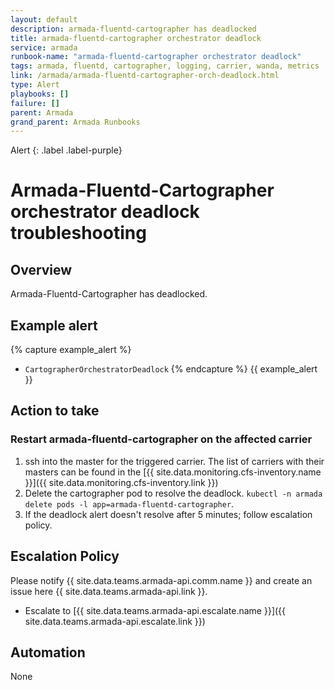 ```yaml
---
layout: default
description: armada-fluentd-cartographer has deadlocked
title: armada-fluentd-cartographer orchestrator deadlock
service: armada
runbook-name: "armada-fluentd-cartographer orchestrator deadlock"
tags: armada, fluentd, cartographer, logging, carrier, wanda, metrics
link: /armada/armada-fluentd-cartographer-orch-deadlock.html
type: Alert
playbooks: []
failure: []
parent: Armada
grand_parent: Armada Runbooks
---
```


Alert
{: .label .label-purple}

# Armada-Fluentd-Cartographer orchestrator deadlock troubleshooting

## Overview

Armada-Fluentd-Cartographer has deadlocked.

## Example alert
{% capture example_alert %}
- `CartographerOrchestratorDeadlock`
{% endcapture %}
{{ example_alert }}

## Action to take

### Restart armada-fluentd-cartographer on the affected carrier

1. ssh into the master for the triggered carrier. The list of carriers with their masters can be found in the [{{ site.data.monitoring.cfs-inventory.name }}]({{ site.data.monitoring.cfs-inventory.link }})
2. Delete the cartographer pod to resolve the deadlock. `kubectl -n armada delete pods -l app=armada-fluentd-cartographer`.
3. If the deadlock alert doesn't resolve after 5 minutes; follow escalation policy.

## Escalation Policy
Please notify {{ site.data.teams.armada-api.comm.name }} and create an issue here {{ site.data.teams.armada-api.link }}.  

- Escalate to [{{ site.data.teams.armada-api.escalate.name }}]({{ site.data.teams.armada-api.escalate.link }})

## Automation
None